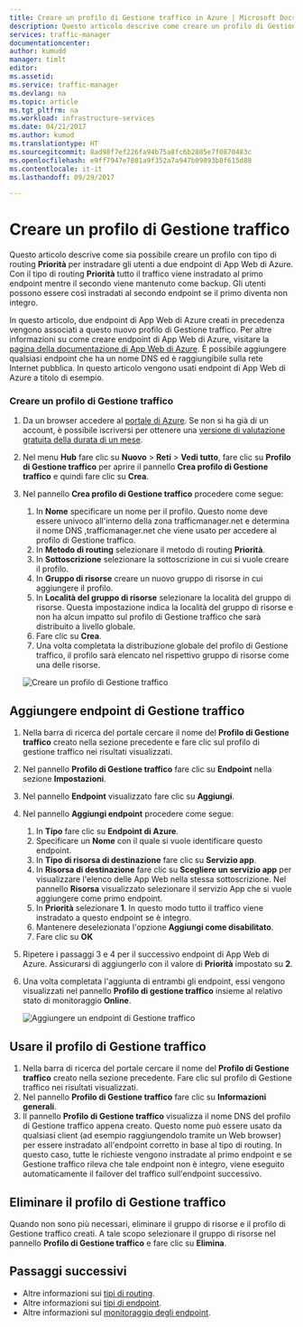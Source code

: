 ```yaml
---
title: Creare un profilo di Gestione traffico in Azure | Microsoft Docs
description: Questo articolo descrive come creare un profilo di Gestione traffico
services: traffic-manager
documentationcenter: 
author: kumudd
manager: timlt
editor: 
ms.assetid: 
ms.service: traffic-manager
ms.devlang: na
ms.topic: article
ms.tgt_pltfrm: na
ms.workload: infrastructure-services
ms.date: 04/21/2017
ms.author: kumud
ms.translationtype: HT
ms.sourcegitcommit: 8ad98f7ef226fa94b75a8fc6b2885e7f0870483c
ms.openlocfilehash: e9ff7947e7801a9f352a7a947b09893b8f615d88
ms.contentlocale: it-it
ms.lasthandoff: 09/29/2017

---
```


# <a name="create-a-traffic-manager-profile"></a>Creare un profilo di Gestione traffico

Questo articolo descrive come sia possibile creare un profilo con tipo di routing **Priorità** per instradare gli utenti a due endpoint di App Web di Azure. Con il tipo di routing **Priorità** tutto il traffico viene instradato al primo endpoint mentre il secondo viene mantenuto come backup. Gli utenti possono essere così instradati al secondo endpoint se il primo diventa non integro.

In questo articolo, due endpoint di App Web di Azure creati in precedenza vengono associati a questo nuovo profilo di Gestione traffico. Per altre informazioni su come creare endpoint di App Web di Azure, visitare la [pagina della documentazione di App Web di Azure](https://docs.microsoft.com/azure/app-service/). È possibile aggiungere qualsiasi endpoint che ha un nome DNS ed è raggiungibile sulla rete Internet pubblica. In questo articolo vengono usati endpoint di App Web di Azure a titolo di esempio.

### <a name="create-a-traffic-manager-profile"></a>Creare un profilo di Gestione traffico
1. Da un browser accedere al [portale di Azure](http://portal.azure.com). Se non si ha già di un account, è possibile iscriversi per ottenere una [versione di valutazione gratuita della durata di un mese](https://azure.microsoft.com/free/). 
2. Nel menu **Hub** fare clic su **Nuovo** > **Reti** > **Vedi tutto**, fare clic su **Profilo di Gestione traffico** per aprire il pannello **Crea profilo di Gestione traffico** e quindi fare clic su **Crea**.
3. Nel pannello **Crea profilo di Gestione traffico** procedere come segue:
    1. In **Nome** specificare un nome per il profilo. Questo nome deve essere univoco all'interno della zona trafficmanager.net e determina il nome DNS <name>,trafficmanager.net che viene usato per accedere al profilo di Gestione traffico.
    2. In **Metodo di routing** selezionare il metodo di routing **Priorità**.
    3. In **Sottoscrizione** selezionare la sottoscrizione in cui si vuole creare il profilo.
    4. In **Gruppo di risorse** creare un nuovo gruppo di risorse in cui aggiungere il profilo.
    5. In **Località del gruppo di risorse** selezionare la località del gruppo di risorse. Questa impostazione indica la località del gruppo di risorse e non ha alcun impatto sul profilo di Gestione traffico che sarà distribuito a livello globale.
    6. Fare clic su **Crea**.
    7. Una volta completata la distribuzione globale del profilo di Gestione traffico, il profilo sarà elencato nel rispettivo gruppo di risorse come una delle risorse.

    ![Creare un profilo di Gestione traffico](./media/traffic-manager-create-profile/Create-traffic-manager-profile.png)

## <a name="add-traffic-manager-endpoints"></a>Aggiungere endpoint di Gestione traffico

1. Nella barra di ricerca del portale cercare il nome del **Profilo di Gestione traffico** creato nella sezione precedente e fare clic sul profilo di gestione traffico nei risultati visualizzati.
2. Nel pannello **Profilo di Gestione traffico** fare clic su **Endpoint** nella sezione **Impostazioni**.
3. Nel pannello **Endpoint** visualizzato fare clic su **Aggiungi**.
4. Nel pannello **Aggiungi endpoint** procedere come segue:
    1. In **Tipo** fare clic su **Endpoint di Azure**.
    2. Specificare un **Nome** con il quale si vuole identificare questo endpoint.
    3. In **Tipo di risorsa di destinazione** fare clic su **Servizio app**.
    4. In **Risorsa di destinazione** fare clic su **Scegliere un servizio app** per visualizzare l'elenco delle App Web nella stessa sottoscrizione. Nel pannello **Risorsa** visualizzato selezionare il servizio App che si vuole aggiungere come primo endpoint.
    5. In **Priorità** selezionare **1**. In questo modo tutto il traffico viene instradato a questo endpoint se è integro.
    6. Mantenere deselezionata l'opzione **Aggiungi come disabilitato**.
    7. Fare clic su **OK**
5.  Ripetere i passaggi 3 e 4 per il successivo endpoint di App Web di Azure. Assicurarsi di aggiungerlo con il valore di **Priorità** impostato su **2**.
6.  Una volta completata l'aggiunta di entrambi gli endpoint, essi vengono visualizzati nel pannello **Profilo di gestione traffico** insieme al relativo stato di monitoraggio **Online**.

    ![Aggiungere un endpoint di Gestione traffico](./media/traffic-manager-create-profile/add-traffic-manager-endpoint.png)

## <a name="use-the-traffic-manager-profile"></a>Usare il profilo di Gestione traffico
1.  Nella barra di ricerca del portale cercare il nome del **Profilo di Gestione traffico** creato nella sezione precedente. Fare clic sul profilo di Gestione traffico nei risultati visualizzati.
2. Nel pannello **Profilo di Gestione traffico** fare clic su **Informazioni generali**.
3. Il pannello **Profilo di Gestione traffico** visualizza il nome DNS del profilo di Gestione traffico appena creato. Questo nome può essere usato da qualsiasi client (ad esempio raggiungendolo tramite un Web browser) per essere instradato all'endpoint corretto in base al tipo di routing. In questo caso, tutte le richieste vengono instradate al primo endpoint e se Gestione traffico rileva che tale endpoint non è integro, viene eseguito automaticamente il failover del traffico sull'endpoint successivo.

## <a name="delete-the-traffic-manager-profile"></a>Eliminare il profilo di Gestione traffico
Quando non sono più necessari, eliminare il gruppo di risorse e il profilo di Gestione traffico creati. A tale scopo selezionare il gruppo di risorse nel pannello **Profilo di Gestione traffico** e fare clic su **Elimina**.

## <a name="next-steps"></a>Passaggi successivi

- Altre informazioni sui [tipi di routing](traffic-manager-routing-methods.md).
- Altre informazioni sui [tipi di endpoint](traffic-manager-endpoint-types.md).
- Altre informazioni sul [monitoraggio degli endpoint](traffic-manager-monitoring.md).




